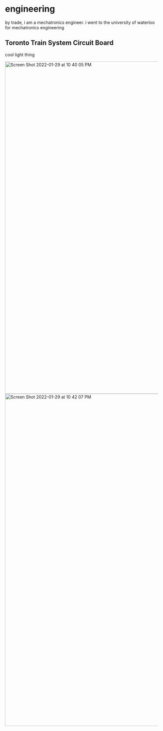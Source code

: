 engineering
=====
by trade, i am a mechatronics engineer. i went to the university of waterloo for mechatronics engineering

Toronto Train System Circuit Board
------
cool light thing

<img width="1093" alt="Screen Shot 2022-01-29 at 10 40 05 PM" src="https://user-images.githubusercontent.com/49330502/151730903-6c7df5f5-e12e-4293-9956-24456e2b9756.png">
<img width="1093" alt="Screen Shot 2022-01-29 at 10 42 07 PM" src="https://user-images.githubusercontent.com/49330502/151731267-d5086a5f-1208-4c3c-93a3-19dc890ec328.png">
